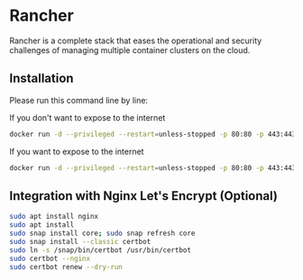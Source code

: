 # Rancher

Rancher is a complete stack that eases the operational and security challenges of managing multiple container clusters on the cloud.

## Installation

Please run this command line by line:

If you don't want to expose to the internet

```bash
docker run -d --privileged --restart=unless-stopped -p 80:80 -p 443:443 -v /opt/rancher:/var/lib/rancher --name rancher rancher/rancher:v2.7.0
```

If you want to expose to the internet

```bash
docker run -d --privileged --restart=unless-stopped -p 80:80 -p 443:443 -v /opt/rancher:/var/lib/rancher --name rancher rancher/rancher:v2.5.5 --acme-domain kubernetes.domain.com
```

## Integration with Nginx Let's Encrypt (Optional)

```bash
sudo apt install nginx
sudo apt install 
sudo snap install core; sudo snap refresh core
sudo snap install --classic certbot
sudo ln -s /snap/bin/certbot /usr/bin/certbot
sudo certbot --nginx
sudo certbot renew --dry-run
```
